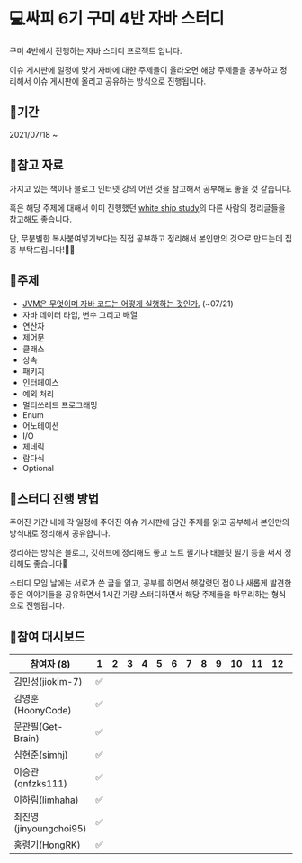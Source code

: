 # 💻싸피 6기 구미 4반 자바 스터디

 구미 4반에서 진행하는 자바 스터디 프로젝트 입니다.

 이슈 게시판에 일정에 맞게 자바에 대한 주제들이 올라오면 해당 주제들을 공부하고 정리해서 이슈 게시판에 올리고 공유하는 방식으로 진행됩니다.



## 📆기간

2021/07/18 ~



## 📑참고 자료

 가지고 있는 책이나 블로그 인터넷 강의 어떤 것을 참고해서 공부해도 좋을 것 같습니다.

 혹은 해당 주제에 대해서 이미 진행했던 [white ship study](https://github.com/whiteship/live-study/issues?q=is%3Aissue+is%3Aclosed)의 다른 사람의 정리글들을 참고해도 좋습니다.

 단, 무분별한 복사붙여넣기보다는 직접 공부하고 정리해서 본인만의 것으로 만드는데 집중 부탁드립니다!🙆‍♀️



## 📒주제

- [JVM은 무엇이며 자바 코드는 어떻게 실행하는 것인가.](https://github.com/ssafy-gumi-6th/java-study/issues/1) (~07/21)
- 자바 데이터 타입, 변수 그리고 배열
- 연산자
- 제어문
- 클래스
- 상속
- 패키지
- 인터페이스
- 예외 처리
- 멀티쓰레드 프로그래밍
- Enum
- 어노테이션
- I/O
- 제네릭
- 람다식
- Optional



## 🚀스터디 진행 방법

 주어진 기간 내에 각 일정에 주어진 이슈 게시판에 담긴 주제를 읽고 공부해서 본인만의 방식대로 정리해서 공유합니다.

 정리하는 방식은 블로그, 깃허브에 정리해도 좋고 노트 필기나 태블릿 필기 등을 써서 정리해도 좋습니다🙂

 스터디 모임 날에는 서로가 쓴 글을 읽고, 공부를 하면서 헷갈렸던 점이나 새롭게 발견한 좋은 이야기들을 공유하면서 1시간 가량 스터디하면서 해당 주제들을 마무리하는 형식으로 진행됩니다. 





## 🏁참여 대시보드

| 참여자 (8)            | 1    | 2    | 3    | 4    | 5    | 6    | 7    | 8    | 9    | 10   | 11   | 12   | 13   | 14   | 15   | 16   |
| ---------- | ---- | ---- | ---- | ---- | ---- | ---- | ---- | ---- | ---- | ---- | ---- | ---- | ---- | ---- | ---- | ---- |
| 김민성(jiokim-7)      | :white_check_mark:     |      |      |      |      |      |      |      |      |      |      |      |      |      |      |      |
| 김영훈(HoonyCode)     | :white_check_mark:     |      |      |      |      |      |      |      |      |      |      |      |      |      |      |      |
| 문관필(Get-Brain)     | :white_check_mark:     |      |      |      |      |      |      |      |      |      |      |      |      |      |      |      |
| 심현준(simhj)         | :white_check_mark:     |      |      |      |      |      |      |      |      |      |      |      |      |      |      |      |
| 이승관(qnfzks111)     | :white_check_mark:     |      |      |      |      |      |      |      |      |      |      |      |      |      |      |      |
| 이하림(limhaha)       | :white_check_mark:     |      |      |      |      |      |      |      |      |      |      |      |      |      |      |      |
| 최진영(jinyoungchoi95)| :white_check_mark:     |      |      |      |      |      |      |      |      |      |      |      |      |      |      |      |
| 홍령기(HongRK)        | :white_check_mark:     |      |      |      |      |      |      |      |      |      |      |      |      |      |      |      |

